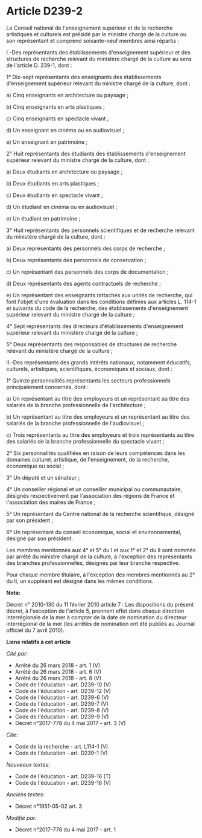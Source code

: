 # Article D239-2

Le Conseil national de l'enseignement supérieur et de la recherche artistiques et culturels est présidé par le ministre
chargé de la culture ou son représentant et comprend soixante-neuf membres ainsi répartis : 

I.-Des représentants des établissements d'enseignement supérieur et des structures de recherche relevant du ministère chargé
de la culture au sens de l'article D. 239-1, dont : 

1° Dix-sept représentants des enseignants des établissements d'enseignement supérieur relevant du ministre chargé de la
culture, dont : 

a) Cinq enseignants en architecture ou paysage ; 

b) Cinq enseignants en arts plastiques ; 

c) Cinq enseignants en spectacle vivant ; 

d) Un enseignant en cinéma ou en audiovisuel ; 

e) Un enseignant en patrimoine ; 

2° Huit représentants des étudiants des établissements d'enseignement supérieur relevant du ministre chargé de la culture,
dont : 

a) Deux étudiants en architecture ou paysage ; 

b) Deux étudiants en arts plastiques ; 

c) Deux étudiants en spectacle vivant ; 

d) Un étudiant en cinéma ou en audiovisuel ; 

e) Un étudiant en patrimoine ; 

3° Huit représentants des personnels scientifiques et de recherche relevant du ministère chargé de la culture, dont : 

a) Deux représentants des personnels des corps de recherche ; 

b) Deux représentants des personnels de conservation ; 

c) Un représentant des personnels des corps de documentation ; 

d) Deux représentants des agents contractuels de recherche ; 

e) Un représentant des enseignants rattachés aux unités de recherche, qui font l'objet d'une évaluation dans les conditions
définies aux articles L. 114-1 et suivants du code de la recherche, des établissements d'enseignement supérieur relevant du
ministre chargé de la culture ; 

4° Sept représentants des directeurs d'établissements d'enseignement supérieur relevant du ministère chargé de la culture ; 

5° Deux représentants des responsables de structures de recherche relevant du ministère chargé de la culture ; 

II.-Des représentants des grands intérêts nationaux, notamment éducatifs, culturels, artistiques, scientifiques, économiques
et sociaux, dont : 

1° Quinze personnalités représentants les secteurs professionnels principalement concernés, dont : 

a) Un représentant au titre des employeurs et un représentant au titre des salariés de la branche professionnelle de
l'architecture ; 

b) Un représentant au titre des employeurs et un représentant au titre des salariés de la branche professionnelle de
l'audiovisuel ; 

c) Trois représentants au titre des employeurs et trois représentants au titre des salariés de la branche professionnelle du
spectacle vivant ; 

2° Six personnalités qualifiées en raison de leurs compétences dans les domaines culturel, artistique, de l'enseignement, de
la recherche, économique ou social ; 

3° Un député et un sénateur ; 

4° Un conseiller régional et un conseiller municipal ou communautaire, désignés respectivement par l'association des régions
de France et l'association des maires de France ; 

5° Un représentant du Centre national de la recherche scientifique, désigné par son président ; 

6° Un représentant du conseil économique, social et environnemental, désigné par son président. 

Les membres mentionnés aux 4° et 5° du I et aux 1° et 2° du II sont nommés par arrêté du ministre chargé de la culture, à
l'exception des représentants des branches professionnelles, désignés par leur branche respective. 

Pour chaque membre titulaire, à l'exception des membres mentionnés au 2° du II, un suppléant est désigné dans les mêmes
conditions.

**Nota:**

Décret n° 2010-130 du 11 février 2010 article 7 : Les dispositions du présent décret, à l'exception de l'article 5, prennent
effet dans chaque direction interrégionale de la mer à compter de la date de nomination du directeur interrégional de la mer
(les arrêtés de nomination ont été publiés au Journal officiel du 7 avril 2010).

**Liens relatifs à cet article**

_Cité par_:

  - Arrêté du 26 mars 2018 - art. 1 (V)
  - Arrêté du 26 mars 2018 - art. 6 (V)
  - Arrêté du 26 mars 2018 - art. 8 (V)
  - Code de l'éducation - art. D239-10 (V)
  - Code de l'éducation - art. D239-12 (V)
  - Code de l'éducation - art. D239-6 (V)
  - Code de l'éducation - art. D239-7 (V)
  - Code de l'éducation - art. D239-8 (V)
  - Code de l'éducation - art. D239-9 (V)
  - Décret n°2017-778 du 4 mai 2017 - art. 3 (V)

_Cite_:

  - Code de la recherche - art. L114-1 (V)
  - Code de l'éducation - art. D239-1 (V)

_Nouveaux textes_:

  - Code de l'éducation - art. D239-16 (T)
  - Code de l'éducation - art. D239-16 (V)

_Anciens textes_:

  - Décret n°1951-05-02 art. 3

_Modifié par_:

  - Décret n°2017-778 du 4 mai 2017 - art. 1
